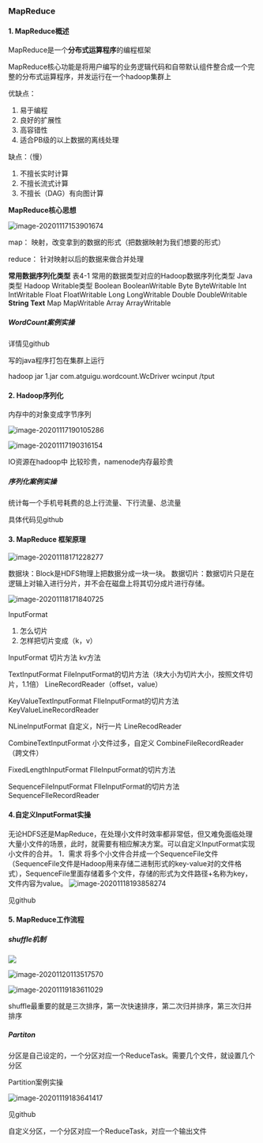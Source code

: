 ### MapReduce

#### 1. MapReduce概述

MapReduce是一个**分布式运算程序**的编程框架

MapReduce核心功能是将用户编写的业务逻辑代码和自带默认组件整合成一个完整的分布式运算程序，并发运行在一个hadoop集群上

优缺点：

1. 易于编程
2. 良好的扩展性
3. 高容错性
4. 适合PB级的以上数据的离线处理

缺点：（慢）

1. 不擅长实时计算
2. 不擅长流式计算
3. 不擅长（DAG）有向图计算

**MapReduce核心思想**

![image-20201117153901674](MapReduce.assets/image-20201117153901674.png)



map： 映射，改变拿到的数据的形式（把数据映射为我们想要的形式）

reduce： 针对映射以后的数据来做合并处理

 **常用数据序列化类型**
表4-1 常用的数据类型对应的Hadoop数据序列化类型
Java类型	Hadoop Writable类型
Boolean	BooleanWritable
Byte	ByteWritable
Int	IntWritable
Float	FloatWritable
Long	LongWritable
Double	DoubleWritable
**String	Text**
Map	MapWritable
Array	ArrayWritable



##### WordCount案例实操

详情见github

写的java程序打包在集群上运行

hadoop jar 1.jar com.atguigu.wordcount.WcDriver wcinput /tput

#### 2. Hadoop序列化

内存中的对象变成字节序列

![image-20201117190105286](MapReduce.assets/image-20201117190105286.png)

![image-20201117190316154](MapReduce.assets/image-20201117190316154.png)





IO资源在hadoop中 比较珍贵，namenode内存最珍贵





##### 序列化案例实操

统计每一个手机号耗费的总上行流量、下行流量、总流量

具体代码见github



#### 3. MapReduce 框架原理



![image-20201118171228277](MapReduce.assets/image-20201118171228277.png)





数据块：Block是HDFS物理上把数据分成一块一块。
数据切片：数据切片只是在逻辑上对输入进行分片，并不会在磁盘上将其切分成片进行存储。

![image-20201118171840725](MapReduce.assets/image-20201118171840725.png)

InputFormat

1. 怎么切片
2. 怎样把切片变成（k，v）



InputFormat                                           切片方法                                                                                                                                kv方法

TextInputFormat                   FileInputFormat的切片方法（块大小为切片大小，按照文件切片，1.1倍）                           LineRecordReader（offset，value）

KeyValueTextInputFormat  FIleInputFormat的切片方法                                                                                                          KeyValueLineRecordReader

NLineInputFormat                自定义，N行一片                                                                                                                    		LineRecodReader

CombineTextInputFormat   小文件过多，自定义                                                                          										     CombineFileRecordReader（跨文件）

FixedLengthInputFormat    FIleInputFormat的切片方法  

SequenceFileInputFormat     FIleInputFormat的切片方法                                                                                                    SequenceFIleRecordReader

#### 4.自定义InputFormat实操 

无论HDFS还是MapReduce，在处理小文件时效率都非常低，但又难免面临处理大量小文件的场景，此时，就需要有相应解决方案。可以自定义InputFormat实现小文件的合并。
1．需求
将多个小文件合并成一个SequenceFile文件（SequenceFile文件是Hadoop用来存储二进制形式的key-value对的文件格式），SequenceFile里面存储着多个文件，存储的形式为文件路径+名称为key，文件内容为value。
![image-20201118193858274](MapReduce.assets/image-20201118193858274.png)

见github

#### 5. MapReduce工作流程

##### shuffle机制

![](MapReduce.assets/image-20201120113443170.png)



![image-20201120113517570](MapReduce.assets/image-20201120113517570.png)





![image-20201119183611029](MapReduce.assets/image-20201119183611029.png)



shuffle最重要的就是三次排序，第一次快速排序，第二次归并排序，第三次归并排序

##### Partiton

分区是自己设定的，一个分区对应一个ReduceTask。需要几个文件，就设置几个分区

Partition案例实操

![image-20201119183641417](MapReduce.assets/image-20201119183641417.png)

见github

自定义分区，一个分区对应一个ReduceTask，对应一个输出文件































